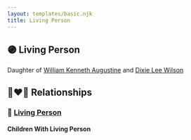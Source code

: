 ```yaml
---
layout: templates/basic.njk
title: Living Person
---
```

## 🟣 Living Person

Daughter of [William Kenneth Augustine](/people/6/67055724) and [Dixie Lee Wilson](/people/8/87584724)

## 👩‍❤️‍👨 Relationships

### 🔵 [Living Person](/people/6/67865708)

#### Children With Living Person